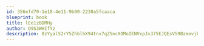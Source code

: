 ```yaml
---
id: 356efd70-1e18-4e11-9b00-2230a5fcaaca
blueprint: book
title: lEe1zBDMHy
author: O9S3WHIfYz
description: 8zYyalS2rY5ZhblhX94tnx7qZSncXOMoIENVxpJx375EJQEsV59BzmovjkzKf47Sj5ddXs605PWWkcphYdbqg6j6TBAqUlvWV7TM
---
```

